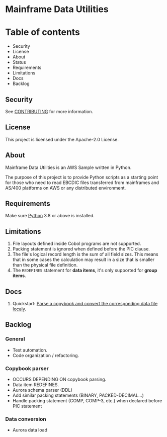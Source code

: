 # Mainframe Data Utilities

Table of contents
=================
* Security
* License
* About
* Status
* Requirements
* Limitations
* Docs
* Backlog

## Security

See [CONTRIBUTING](CONTRIBUTING.md#security-issue-notifications) for more information.

## License

This project is licensed under the Apache-2.0 License.

## About

Mainframe Data Utilities is an AWS Sample written in Python.

The purpose of this project is to provide Python scripts as a starting point for those who need to read EBCDIC files transferred from mainframes and AS/400 platforms on AWS or any distributed environment.

## Requirements

Make sure [Python](https://www.python.org/downloads/) 3.8 or above is installed.

## Limitations

1. File layouts defined inside Cobol programs are not supported.
2. Packing statement is ignored when defined before the PIC clause.
3. The file's logical record length is the sum of all field sizes. This means that in some cases the calculation may result in a size that is smaller than the physical file definition.
4. The `REDEFINES` statement for **data items**, it's only supported for **group items**.

## Docs

1. Quickstart: [Parse a copybook and convert the corresponding data file localy](localfile.md).

## Backlog

### General
- Test automation.
- Code organization / refactoring.

### Copybook parser
- OCCURS DEPENDING ON copybook parsing.
- Data item REDEFINES.
- Aurora schema parser (DDL)
- Add similar packing statements (BINARY, PACKED-DECIMAL...)
- Handle packing statement (COMP, COMP-3, etc.) when declared before PIC statement

### Data conversion
- Aurora data load